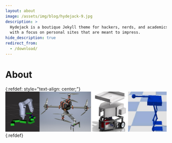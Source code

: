 ```yaml
---
layout: about
image: /assets/img/blog/hydejack-9.jpg
description: >
  Hydejack is a boutique Jekyll theme for hackers, nerds, and academics,
  with a focus on personal sites that are meant to impress.
hide_description: true
redirect_from:
  - /download/
---
```


# About
{:refdef: style="text-align: center;"}
![Collection of robot designs](/assets/img/Collection2.jpg)
{:refdef}

<!--author-->
